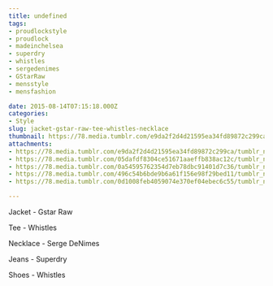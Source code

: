 ```yaml
---
title: undefined
tags:
- proudlockstyle
- proudlock
- madeinchelsea
- superdry
- whistles
- sergedenimes
- GStarRaw
- mensstyle
- mensfashion

date: 2015-08-14T07:15:18.000Z
categories:
- Style
slug: jacket-gstar-raw-tee-whistles-necklace
thumbnail: https://78.media.tumblr.com/e9da2f2d4d21595ea34fd89872c299ca/tumblr_nsyuxxCCRq1rhrm24o1_540.jpg
attachments:
- https://78.media.tumblr.com/e9da2f2d4d21595ea34fd89872c299ca/tumblr_nsyuxxCCRq1rhrm24o1_1280.jpg
- https://78.media.tumblr.com/05dafdf8304ce51671aaeffb838ac12c/tumblr_nsyuxxCCRq1rhrm24o2_1280.jpg
- https://78.media.tumblr.com/0a54595762354d7eb78dbc91401d7c36/tumblr_nsyuxxCCRq1rhrm24o5_1280.jpg
- https://78.media.tumblr.com/496c54b6bde9b6a61f156e98f29bed11/tumblr_nsyuxxCCRq1rhrm24o3_1280.jpg
- https://78.media.tumblr.com/0d1008feb4059074e370ef04ebec6c55/tumblr_nsyuxxCCRq1rhrm24o4_1280.jpg

---
```


Jacket - Gstar Raw 

  Tee - Whistles 

  Necklace - Serge DeNimes 

  Jeans - Superdry 

  Shoes - Whistles
